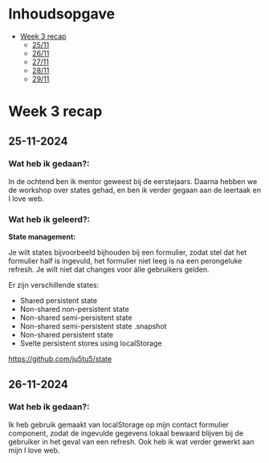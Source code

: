 # Inhoudsopgave

- [Week 3 recap](#week-3-recap)
  - [25/11](#25-11-2024)
  - [26/11](#26-11-2024)
  - [27/11](#27-11-2024)
  - [28/11](#28-11-2024)
  - [29/11](#29-11-2024)

# Week 3 recap

## 25-11-2024

### Wat heb ik gedaan?:

In de ochtend ben ik mentor geweest bij de eerstejaars. Daarna hebben we de workshop over states gehad, en ben ik verder gegaan aan de leertaak en I love web.

### Wat heb ik geleerd?:

**State management:**

Je wilt states bijvoorbeeld bijhouden bij een formulier, zodat stel dat het formulier half is ingevuld, het formulier niet leeg is na een perongeluke refresh.
Je wilt niet dat changes voor álle gebruikers gelden.

Er zijn verschillende states:
- Shared persistent state
- Non-shared non-persistent state
- Non-shared semi-persistent state
- Non-shared semi-persistent state .snapshot
- Non-shared persistent state
- Svelte persistent stores using localStorage

https://github.com/ju5tu5/state

## 26-11-2024

### Wat heb ik gedaan?:

Ik heb gebruik gemaakt van localStorage op mijn contact formulier component, zodat de ingevulde gegevens lokaal bewaard blijven bij de gebruiker in het geval van een refresh. Ook heb ik wat verder gewerkt aan mijn I love web.
